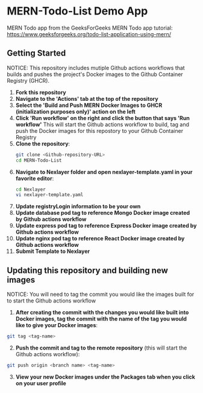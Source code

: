 # MERN-Todo-List Demo App
MERN Todo app from the GeeksForGeeks MERN Todo app tutorial: https://www.geeksforgeeks.org/todo-list-application-using-mern/ 

## Getting Started

NOTICE: This repository includes mutiple Github actions workflows that builds and pushes the project's Docker images to the Github Container Registry (GHCR). 

1. **Fork this repository**
2. **Navigate to the 'Actions' tab at the top of the repository**
3. **Select the 'Build and Push MERN Docker Images to GHCR (initialization purposes only)' action on the left**
4. **Click 'Run workflow' on the right and click the button that says 'Run workflow'**
  This will start the Github actions workflow to build, tag and push the Docker images for this repostory to your Github Container Registry
5. **Clone the repository**:
   ```bash
   git clone <Github-repository-URL>
   cd MERN-Todo-List
   ```
6. **Navigate to Nexlayer folder and open nexlayer-template.yaml in your favorite editor**:
   ```bash
   cd Nexlayer
   vi nexlayer-template.yaml
   ```
7. **Update registryLogin information to be your own**
8. **Update database pod tag to reference Mongo Docker image created by Github actions workflow**
9. **Update express pod tag to reference Express Docker image created by Github actions workflow**
10. **Update nginx pod tag to reference React Docker image created by Github actions workflow**
11. **Submit Template to Nexlayer**

## Updating this repository and building new images

NOTICE: You will need to tag the commit you would like the images built for to start the Github actions workflow

1. **After creating the commit with the changes you would like built into Docker images, tag the commit with the name of the tag you would like to give your Docker images**:
  ```bash
  git tag <tag-name>
  ```
2. **Push the commit and tag to the remote repository** (this will start the Github actions workflow):
  ```bash
  git push origin <branch name> <tag-name>
  ```
3. **View your new Docker images under the Packages tab when you click on your user profile**
